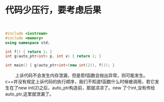 
# 代码少压行，要考虑后果
&emsp;&emsp;
```cpp
#include <iostream>
#include <memory>
using namespace std;

int f() { return 1; }
int g(auto_ptr<int> p, int x) { return 1; }

int main() { g(auto_ptr<int>(new int(2)), f()); }
```
&emsp;&emsp; 上诉代码不会发生内存泄漏，但是若f函数会抛出异常，则可能发生。
&emsp;&emsp; c++并没有规定上诉代码的执行顺序，我们不知道f函数什么时候被调用，若它发生在了new int(2)之后，auto_ptr构造前，那就凉凉了。new 了个int,没有传给auto_ptr,这里就泄漏了。
